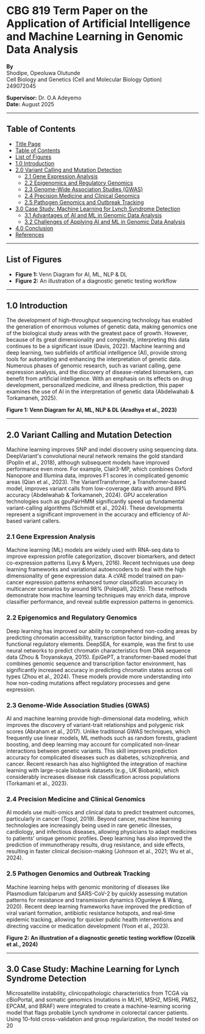 # CBG 819 Term Paper on the Application of Artificial Intelligence and Machine Learning in Genomic Data Analysis

**By**  
Shodipe, Opeoluwa Olutunde  
Cell Biology and Genetics (Cell and Molecular Biology Option)  
249072045  

**Supervisor:** Dr. O.A Adeyemo  
**Date:** August 2025  

---

## Table of Contents

- [Title Page](#cbg-819-term-paper-on-the-application-of-artificial-intelligence-and-machine-learning-in-genomic-data-analysis)
- [Table of Contents](#table-of-contents)
- [List of Figures](#list-of-figures)
- [1.0 Introduction](#10-introduction)
- [2.0 Variant Calling and Mutation Detection](#20-variant-calling-and-mutation-detection)  
  - [2.1 Gene Expression Analysis](#21-gene-expression-analysis)  
  - [2.2 Epigenomics and Regulatory Genomics](#22-epigenomics-and-regulatory-genomics)  
  - [2.3 Genome-Wide Association Studies (GWAS)](#23-genome-wide-association-studies-gwas)  
  - [2.4 Precision Medicine and Clinical Genomics](#24-precision-medicine-and-clinical-genomics)  
  - [2.5 Pathogen Genomics and Outbreak Tracking](#25-pathogen-genomics-and-outbreak-tracking)
- [3.0 Case Study: Machine Learning for Lynch Syndrome Detection](#30-case-study-machine-learning-for-lynch-syndrome-detection)  
  - [3.1 Advantages of AI and ML in Genomic Data Analysis](#31-advantages-of-ai-and-ml-in-genomic-data-analysis)  
  - [3.2 Challenges of Applying AI and ML in Genomic Data Analysis](#32-challenges-of-applying-ai-and-ml-in-genomic-data-analysis)
- [4.0 Conclusion](#40-conclusion)
- [References](#references)

---

## List of Figures

- **Figure 1:** Venn Diagram for AI, ML, NLP & DL  
- **Figure 2:** An illustration of a diagnostic genetic testing workflow  

---

## 1.0 Introduction

The development of high-throughput sequencing technology has enabled the generation of enormous volumes of genetic data, making genomics one of the biological study areas with the greatest pace of growth. However, because of its great dimensionality and complexity, interpreting this data continues to be a significant issue (Davis, 2022). Machine learning and deep learning, two subfields of artificial intelligence (AI), provide strong tools for automating and enhancing the interpretation of genetic data. Numerous phases of genomic research, such as variant calling, gene expression analysis, and the discovery of disease-related biomarkers, can benefit from artificial intelligence. With an emphasis on its effects on drug development, personalized medicine, and illness prediction, this paper examines the use of AI in the interpretation of genetic data (Abdelwahab & Torkamaneh, 2025).

**Figure 1: Venn Diagram for AI, ML, NLP & DL (Aradhya et al., 2023)**

---

## 2.0 Variant Calling and Mutation Detection

Machine learning improves SNP and indel discovery using sequencing data. DeepVariant's convolutional neural network remains the gold standard (Poplin et al., 2018), although subsequent models have improved performance even more. For example, Clair3-MP, which combines Oxford Nanopore and Illumina data, improves F1 scores in complicated genomic areas (Qian et al., 2023). The VariantTransformer, a Transformer-based model, improves variant calls from low-coverage data with around 89% accuracy (Abdelwahab & Torkamaneh, 2024). GPU acceleration technologies such as gpuPairHMM significantly speed up fundamental variant-calling algorithms (Schmidt et al., 2024). These developments represent a significant improvement in the accuracy and efficiency of AI-based variant callers.

### 2.1 Gene Expression Analysis

Machine learning (ML) models are widely used with RNA-seq data to improve expression profile categorization, discover biomarkers, and detect co-expression patterns (Levy & Myers, 2016). Recent techniques use deep learning frameworks and variational autoencoders to deal with the high dimensionality of gene expression data. A cVAE model trained on pan-cancer expression patterns enhanced tumor classification accuracy in multicancer scenarios by around 98% (Polepalli, 2025). These methods demonstrate how machine learning techniques may enrich data, improve classifier performance, and reveal subtle expression patterns in genomics.

### 2.2 Epigenomics and Regulatory Genomics

Deep learning has improved our ability to comprehend non-coding areas by predicting chromatin accessibility, transcription factor binding, and functional regulatory elements. DeepSEA, for example, was the first to use neural networks to predict chromatin characteristics from DNA sequence data (Zhou & Troyanskaya, 2015). EpiGePT, a transformer-based model that combines genomic sequence and transcription factor environment, has significantly increased accuracy in predicting chromatin states across cell types (Zhou et al., 2024). These models provide more understanding into how non-coding mutations affect regulatory processes and gene expression.

### 2.3 Genome-Wide Association Studies (GWAS)

AI and machine learning provide high-dimensional data modeling, which improves the discovery of variant-trait relationships and polygenic risk scores (Abraham et al., 2017). Unlike traditional GWAS techniques, which frequently use linear models, ML methods such as random forests, gradient boosting, and deep learning may account for complicated non-linear interactions between genetic variants. This skill improves prediction accuracy for complicated diseases such as diabetes, schizophrenia, and cancer. Recent research has also highlighted the integration of machine learning with large-scale biobank datasets (e.g., UK Biobank), which considerably increases disease risk classification across populations (Torkamani et al., 2023).

### 2.4 Precision Medicine and Clinical Genomics

AI models use multi-omics and clinical data to predict treatment outcomes, particularly in cancer (Topol, 2019). Beyond cancer, machine learning technologies are increasingly being used in rare genetic illnesses, cardiology, and infectious diseases, allowing physicians to adapt medicines to patients' unique genomic profiles. Deep learning has also improved the prediction of immunotherapy results, drug resistance, and side effects, resulting in faster clinical decision-making (Johnson et al., 2021; Wu et al., 2024).

### 2.5 Pathogen Genomics and Outbreak Tracking

Machine learning helps with genomic monitoring of diseases like Plasmodium falciparum and SARS-CoV-2 by quickly assessing mutation patterns for resistance and transmission dynamics (Ogunleye & Wang, 2020). Recent deep learning frameworks have improved the prediction of viral variant formation, antibiotic resistance hotspots, and real-time epidemic tracking, allowing for quicker public health interventions and directing vaccine or medication development (Yoon et al., 2023).

**Figure 2: An illustration of a diagnostic genetic testing workflow (Ozcelik et al., 2024)**

---

## 3.0 Case Study: Machine Learning for Lynch Syndrome Detection

Microsatellite instability, clinicopathologic characteristics from TCGA via cBioPortal, and somatic genomics (mutations in MLH1, MSH2, MSH6, PMS2, EPCAM, and BRAF) were integrated to create a machine-learning scoring model that flags probable Lynch syndrome in colorectal cancer patients. Using 10-fold cross-validation and group regularization, the model tested on 20
